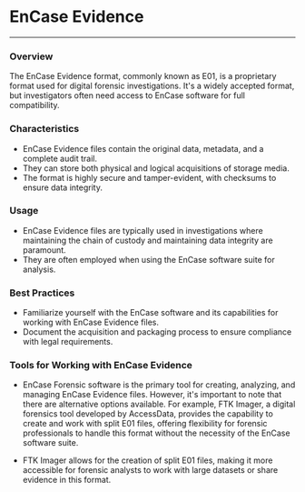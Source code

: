 # EnCase Evidence

---
### Overview
The EnCase Evidence format, commonly known as E01, is a proprietary format used for digital forensic investigations. It's a widely accepted format, but investigators often need access to EnCase software for full compatibility.

### Characteristics

- EnCase Evidence files contain the original data, metadata, and a complete audit trail.
- They can store both physical and logical acquisitions of storage media.
- The format is highly secure and tamper-evident, with checksums to ensure data integrity.

### Usage

- EnCase Evidence files are typically used in investigations where maintaining the chain of custody and maintaining data integrity are paramount.
- They are often employed when using the EnCase software suite for analysis.

### Best Practices

- Familiarize yourself with the EnCase software and its capabilities for working with EnCase Evidence files.
- Document the acquisition and packaging process to ensure compliance with legal requirements.


### Tools for Working with EnCase Evidence

- EnCase Forensic software is the primary tool for creating, analyzing, and managing EnCase Evidence files. However, it's important to note that there are alternative options available. For example, FTK Imager, a digital forensics tool developed by AccessData, provides the capability to create and work with split E01 files, offering flexibility for forensic professionals to handle this format without the necessity of the EnCase software suite.

- FTK Imager allows for the creation of split E01 files, making it more accessible for forensic analysts to work with large datasets or share evidence in this format.
